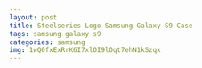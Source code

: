 ```yaml
---
layout: post
title: Steelseries Logo Samsung Galaxy S9 Case
tags: samsung galaxy s9
categories: samsung
img: 1wQ0fxExRrK6I7xlOI9lOqt7ehN1kSzqx
---
```

